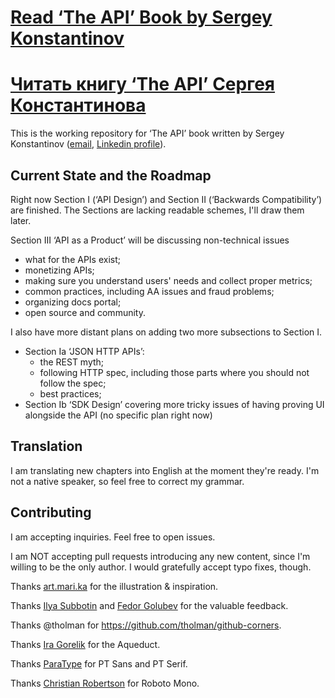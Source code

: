 # [Read ‘The API’ Book by Sergey Konstantinov](https://twirl.github.io/The-API-Book)
# [Читать книгу ‘The API’ Сергея Константинова](https://twirl.github.io/The-API-Book/index.ru.html)

This is the working repository for ‘The API’ book written by Sergey Konstantinov ([email](mailto:twirl-team@yandex.ru), [Linkedin profile](https://linkedin.com/in/twirl)).

## Current State and the Roadmap

Right now Section I (‘API Design’) and Section II (‘Backwards Compatibility’) are finished. The Sections are lacking readable schemes, I'll draw them later.

Section III ‘API as a Product’ will be discussing non-technical issues
  * what for the APIs exist;
  * monetizing APIs;
  * making sure you understand users' needs and collect proper metrics;
  * common practices, including AA issues and fraud problems;
  * organizing docs portal;
  * open source and community.

I also have more distant plans on adding two more subsections to Section I.
  * Section Ia ‘JSON HTTP APIs’:
    * the REST myth;
    * following HTTP spec, including those parts where you should not follow the spec;
    * best practices;
  * Section Ib ‘SDK Design’ covering more tricky issues of having proving UI alongside the API (no specific plan right now)

## Translation

I am translating new chapters into English at the moment they're ready. I'm not a native speaker, so feel free to correct my grammar.

## Contributing

I am accepting inquiries. Feel free to open issues.

I am NOT accepting pull requests introducing any new content, since I'm willing to be the only author. I would gratefully accept typo fixes, though.

Thanks [art.mari.ka](https://www.instagram.com/art.mari.ka/) for the illustration & inspiration.

Thanks [Ilya Subbotin](https://ru.linkedin.com/in/isubbotin) and [Fedor Golubev](https://www.linkedin.com/in/fedor-golubev-93910b5/) for the valuable feedback.

Thanks @tholman for https://github.com/tholman/github-corners.

Thanks [Ira Gorelik](https://pixabay.com/users/igorelick-680927/) for the Aqueduct.

Thanks [ParaType](https://www.paratype.ru/) for PT Sans and PT Serif.

Thanks [Christian Robertson](https://twitter.com/cr64) for Roboto Mono.